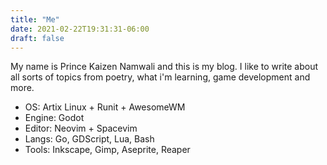 ```yaml
---
title: "Me"
date: 2021-02-22T19:31:31-06:00
draft: false
---
```


My name is Prince Kaizen Namwali and this is my blog. I like to write about all sorts of topics from poetry, what i'm learning, game development and more.

- OS: Artix Linux + Runit + AwesomeWM
- Engine: Godot
- Editor: Neovim + Spacevim
- Langs: Go, GDScript, Lua, Bash
- Tools: Inkscape, Gimp, Aseprite, Reaper

